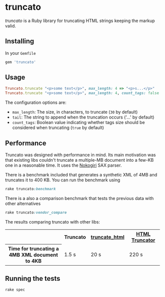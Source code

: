 # truncato

*truncato* is a Ruby library for truncating HTML strings keeping the markup valid.

## Installing

In your `Gemfile`

```ruby
gem 'truncato'
```
 
## Usage

```ruby
Truncato.truncate "<p>some text</p>", max_length: 4 => "<p>s...</p>"
Truncato.truncate "<p>some text</p>", max_length: 4, count_tags: false => "<p>some...</p>"
```

The configuration options are:

* `max_length`: The size, in characters, to truncate (`30` by default)
* `tail`: The string to append when the truncation occurs ('...' by default)
* `count_tags`: Boolean value indicating whether tags size should be considered when truncating (`true` by default)

## Performance

Truncato was designed with performance in mind. Its main motivation was that existing libs couldn't truncate a multiple-MB document into a few-KB one in a reasonable time. It uses the [Nokogiri](http://nokogiri.org/) SAX parser.

There is a benchmark included that generates a synthetic XML of 4MB and truncates it to 400 KB. You can run the benchmark using 

```ruby
rake truncato:benchmark
```

There is a also a comparison benchmark that tests the previous data with other alternatives

```ruby
rake truncato:vendor_compare
```

The results comparing truncato with other libs:

<table>
  <tr>
    <th></th>
    <th>Truncato</th>
    <th><a href="https://github.com/ianwhite/truncate_html">truncate_html</a></th>
    <th><a href="https://github.com/nono/HTML-Truncator">HTML Truncator</a></th>
  </tr>
  <tr>
    <th>Time for truncating a 4MB XML document to 4KB</th>
    <td>1.5 s</td>
    <td>20 s</td>
    <td>220 s</td>
  </tr>
</table>

## Running the tests

```ruby
rake spec
```


